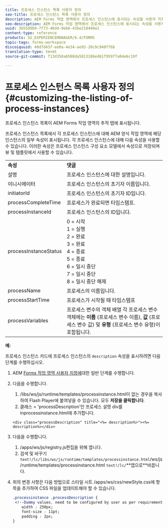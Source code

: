```yaml
---
title: 프로세스 인스턴스 목록 사용자 정의
seo-title: 프로세스 인스턴스 목록 사용자 정의
description: AEM Forms 작업 영역에서 프로세스 인스턴스에 표시되는 속성을 사용자 지정하는 방법.
seo-description: AEM Forms 작업 영역에서 프로세스 인스턴스에 표시되는 속성을 사용자 지정하는 방법.
uuid: 3b55d9b9-7f73-46dd-9eb6-42be218440a1
content-type: reference
products: SG_EXPERIENCEMANAGER/6.4/FORMS
topic-tags: forms-workspace
discoiquuid: 40d7d43f-ee0a-4e34-ae93-20c9c940f76b
translation-type: tm+mt
source-git-commit: f13d358a6508da5813186ed61f959f7a84e6c19f

---
```



# 프로세스 인스턴스 목록 사용자 정의 {#customizing-the-listing-of-process-instances}

프로세스 인스턴스 목록이 AEM Forms 작업 영역의 추적 탭에 표시됩니다.

프로세스 인스턴스 목록에서 각 프로세스 인스턴스에 대해 AEM 양식 작업 영역에 해당 인스턴스의 일부 속성이 표시됩니다. 각 프로세스 인스턴스에 대해 다음 속성을 사용할 수 있습니다. 이러한 속성은 프로세스 인스턴스 구성 요소 모델에서 속성으로 저장되며 뷰 및 템플릿에서 사용할 수 있습니다.

<table> 
 <tbody> 
  <tr> 
   <td><strong>속성</strong></td> 
   <td><strong>댓글</strong></td> 
  </tr> 
  <tr> 
   <td>설명</td> 
   <td>프로세스 인스턴스에 대한 설명입니다.</td> 
  </tr> 
  <tr> 
   <td>이니시에이터</td> 
   <td>프로세스 인스턴스의 초기자 이름입니다.</td> 
  </tr> 
  <tr> 
   <td>initiatorId</td> 
   <td>프로세스 인스턴스의 초기자 ID입니다.</td> 
  </tr> 
  <tr> 
   <td>processCompleteTime</td> 
   <td>프로세스가 완료되면 타임스탬프.</td> 
  </tr> 
  <tr> 
   <td>processInstanceId</td> 
   <td>프로세스 인스턴스의 ID입니다.</td> 
  </tr> 
  <tr> 
   <td>processInstanceStatus</td> 
   <td>0 = 시작<br /> 1 = 실행<br /> 2 = 완료<br /> 3 = 완료<br /> 4 = 종료<br /> 5 = 종료<br /> 6 = 일시 중단<br /> 7 = 일시 중단<br /> 8 = 일시 중단 해제</td> 
  </tr> 
  <tr> 
   <td>processName</td> 
   <td>프로세스의 이름입니다.</td> 
  </tr> 
  <tr> 
   <td>processStartTime</td> 
   <td>프로세스가 시작될 때 타임스탬프</td> 
  </tr> 
  <tr> 
   <td>processVariables</td> 
   <td>프로세스 변수의 객체 배열 각 프로세스 변수 객체에는 <strong>이름</strong> (프로세스 변수 이름), <strong>값</strong> (프로세스 변수 값) 및<strong> 유형</strong> (프로세스 변수 유형)이 포함됩니다.</td> 
  </tr> 
 </tbody> 
</table>

**예:**

프로세스 인스턴스 카드에 프로세스 인스턴스의 `description` 속성을 표시하려면 다음 단계를 수행하십시오.

1. AEM [Forms 작업 영역 사용자 지정에](/help/forms/using/generic-steps-html-workspace-customization.md)대한 일반 단계를 수행합니다.
1. 다음을 수행합니다.

   1. /libs/ws/js/runtime/templates/processinstance.html이 없는 경우을 복사하여 Flash Player에 붙여넣을 수 있습니다. 모두 **저장을 클릭합니다**.
   1. 클래스 = &#39;processDescription&#39;인 프로세스 설명 div를 inprocessinstance.html에 추가합니다.

   ```
   <div class="processDescription" title="<%= description%>"><%= description%></div>
   ```

1. 다음을 수행합니다.

   1. /apps/ws/js/registry.js편집을 위해 엽니다.
   1. 검색 및 바꾸기 `text!/lc/libs/ws/js/runtime/templates/processinstance.html`/ws/js/runtime/templates/processinstance.html `text!/lc/`**앱으로&#x200B;**바꿉니다.

1. 위의 변경 사항은 다음 방법으로 스타일 시트 /apps/ws/css/newStyle.css에 항목을 추가하여 CSS 파일을 업데이트해야 할 수 있습니다.

   ```css
   .processinstance .processDescription {
    <!--Dummy values, need to be configured by user as per requirement as well as user can add or delete any property depending upon requirement-->
       width : 250px;
       font-size : 11pt;
       padding : 2px;
   }
   ```
